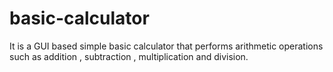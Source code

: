 # basic-calculator
It is a GUI based simple basic calculator that performs arithmetic operations such as addition , subtraction , multiplication and division.
